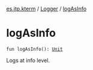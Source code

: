 [es.jtp.kterm](../index.md) / [Logger](index.md) / [logAsInfo](./log-as-info.md)

# logAsInfo

`fun logAsInfo(): `[`Unit`](https://kotlinlang.org/api/latest/jvm/stdlib/kotlin/-unit/index.html)

Logs at info level.

